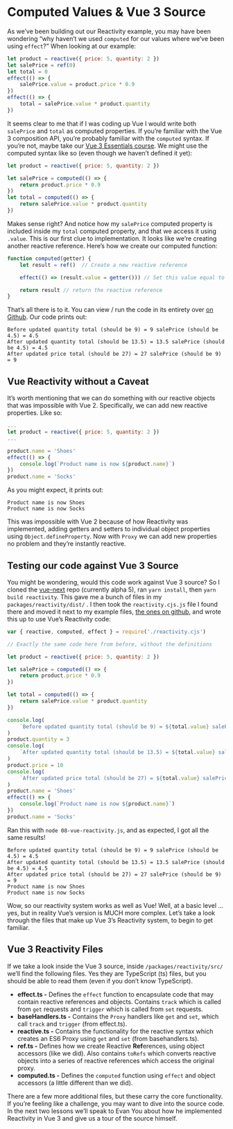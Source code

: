 # Computed Values & Vue 3 Source

As we’ve been building out our Reactivity example, you may have been wondering “why haven’t we used `computed` for our values where we’ve been using `effect`?” When looking at our example:
```js
let product = reactive({ price: 5, quantity: 2 })
let salePrice = ref(0)
let total = 0
effect(() => {
    salePrice.value = product.price * 0.9
})
effect(() => {
    total = salePrice.value * product.quantity
})
```
It seems clear to me that if I was coding up Vue I would write both `salePrice` and `total` as computed properties. If you’re familiar with the Vue 3 composition API, you’re probably familiar with the `computed` syntax. If you’re not, maybe take our [Vue 3 Essentials course](https://www.vuemastery.com/courses/vue-3-reactivity/vue3-reactivity/). We might use the computed syntax like so (even though we haven’t defined it yet):
```js
let product = reactive({ price: 5, quantity: 2 })

let salePrice = computed(() => {
    return product.price * 0.9
})
let total = computed(() => {
    return salePrice.value * product.quantity
})
```
Makes sense right? And notice how my `salePrice` computed property is included inside my `total` computed property, and that we access it using `.value`. This is our first clue to implementation. It looks like we’re creating another reactive reference. Here’s how we create our computed function:
```js
function computed(getter) {
    let result = ref()  // Create a new reactive reference

    effect(() => (result.value = getter())) // Set this value equal to the return value of the getter

    return result // return the reactive reference
}
```
That’s all there is to it. You can view / run the code in its entirety over [on Github](https://github.com/Code-Pop/vue-3-reactivity/blob/d497a3fc874c0e856c1315df12994ff0f04b9bb1/07-computed.js). Our code prints out:
```
Before updated quantity total (should be 9) = 9 salePrice (should be 4.5) = 4.5
After updated quantity total (should be 13.5) = 13.5 salePrice (should be 4.5) = 4.5
After updated price total (should be 27) = 27 salePrice (should be 9) = 9
```
## Vue Reactivity without a Caveat

It’s worth mentioning that we can do something with our reactive objects that was impossible with Vue 2. Specifically, we can add new reactive properties. Like so:
```js
...
let product = reactive({ price: 5, quantity: 2 })
...

product.name = 'Shoes'
effect(() => {
    console.log(`Product name is now ${product.name}`)
})
product.name = 'Socks'
```
As you might expect, it prints out:
```
Product name is now Shoes
Product name is now Socks
```
This was impossible with Vue 2 because of how Reactivity was implemented, adding getters and setters to individual object properties using `Object.defineProperty`. Now with `Proxy` we can add new properties no problem and they’re instantly reactive.

## Testing our code against Vue 3 Source

You might be wondering, would this code work against Vue 3 source? So I cloned the [vue-next](https://github.com/vuejs/vue-next) repo (currently alpha 5), ran `yarn install`, then `yarn build reactivity`. This gave me a bunch of files in my `packages/reactivity/dist/` . I then took the `reactivity.cjs.js` file I found there and moved it next to my example files, [the ones on github](https://github.com/Code-Pop/vue-3-reactivity), and wrote this up to use Vue’s Reactivity code:
```js
var { reactive, computed, effect } = require('./reactivity.cjs')

// Exactly the same code here from before, without the definitions

let product = reactive({ price: 5, quantity: 2 })

let salePrice = computed(() => {
    return product.price * 0.9
})

let total = computed(() => {
    return salePrice.value * product.quantity
})

console.log(
    `Before updated quantity total (should be 9) = ${total.value} salePrice (should be 4.5) = ${salePrice.value}`
)
product.quantity = 3
console.log(
    `After updated quantity total (should be 13.5) = ${total.value} salePrice (should be 4.5) = ${salePrice.value}`
)
product.price = 10
console.log(
    `After updated price total (should be 27) = ${total.value} salePrice (should be 9) = ${salePrice.value}`
)
product.name = 'Shoes'
effect(() => {
    console.log(`Product name is now ${product.name}`)
})
product.name = 'Socks'
```
Ran this with `node 08-vue-reactivity.js`, and as expected, I got all the same results!
```
Before updated quantity total (should be 9) = 9 salePrice (should be 4.5) = 4.5
After updated quantity total (should be 13.5) = 13.5 salePrice (should be 4.5) = 4.5
After updated price total (should be 27) = 27 salePrice (should be 9) = 9
Product name is now Shoes
Product name is now Socks
```
Wow, so our reactivity system works as well as Vue! Well, at a basic level … yes, but in reality Vue’s version is MUCH more complex. Let’s take a look through the files that make up Vue 3’s Reactivity system, to begin to get familiar.

## Vue 3 Reactivity Files

If we take a look inside the Vue 3 source, inside `/packages/reactivity/src/` we’ll find the following files. Yes they are TypeScript (ts) files, but you should be able to read them (even if you don’t know TypeScript).

*   **effect.ts -** Defines the `effect` function to encapsulate code that may contain reactive references and objects. Contains `track` which is called from `get` requests and `trigger` which is called from `set` requests.
*   **baseHandlers.ts -** Contains the `Proxy` handlers like `get` and `set`, which call `track` and `trigger` (from effect.ts).
*   **reactive.ts -** Contains the functionality for the reactive syntax which creates an ES6 Proxy using `get` and `set` (from basehandlers.ts).
*   **ref.ts -** Defines how we create Reactive **Ref**erences, using object accessors (like we did). Also contains `toRefs` which converts reactive objects into a series of reactive references which access the original proxy.
*   **computed.ts -** Defines the `computed` function using `effect` and object accessors (a little different than we did).

There are a few more additional files, but these carry the core functionality. If you’re feeling like a challenge, you may want to dive into the source code. In the next two lessons we’ll speak to Evan You about how he implemented Reactivity in Vue 3 and give us a tour of the source himself.
